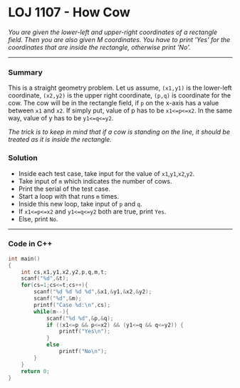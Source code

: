 # LOJ 1107 - How Cow
*You are given the lower-left and upper-right coordinates of a rectangle field. Then you are also given M coordinates. You have to print 'Yes' for the coordinates that are inside the rectangle, otherwise print 'No'.*
___
### Summary 
This is a straight geometry problem. Let us assume, ```(x1,y1)``` is the lower-left coordinate, ```(x2,y2)``` is the upper right coordinate, ```(p,q)``` is coordinate for the cow. The cow will be in the rectangle field, if ```p``` on the x-axis has a value between ```x1``` and ```x2```. If simply put, value of p has to be ```x1<=p<=x2```. In the same way, value of y has to be ```y1<=q<=y2```.  

*The trick is to keep in mind that if a cow is standing on the line, it should be treated as it is inside the rectangle.*
### Solution
- Inside each test case, take input for the value of ```x1```,```y1```,```x2```,```y2```.
- Take input of ```m``` which indicates the number of cows.
- Print the serial of the test case.  
- Start a loop with that runs ```m``` times. 
- Inside this new loop, take input of ```p``` and ```q```. 
- If  ```x1<=p<=x2``` and ```y1<=q<=y2``` both are true, print ```Yes```. 
- Else, print ```No```. 
___
### Code in C++
```cpp
int main()
{    
    int cs,x1,y1,x2,y2,p,q,m,t;
    scanf("%d",&t);
    for(cs=1;cs<=t;cs++){
        scanf("%d %d %d %d",&x1,&y1,&x2,&y2);
        scanf("%d",&m);
        printf("Case %d:\n",cs);
        while(m--){
            scanf("%d %d",&p,&q);
            if ((x1<=p && p<=x2) && (y1<=q && q<=y2)) {
                printf("Yes\n");
            }
            else
                printf("No\n"); 
        }
    }
    return 0;
}
```




